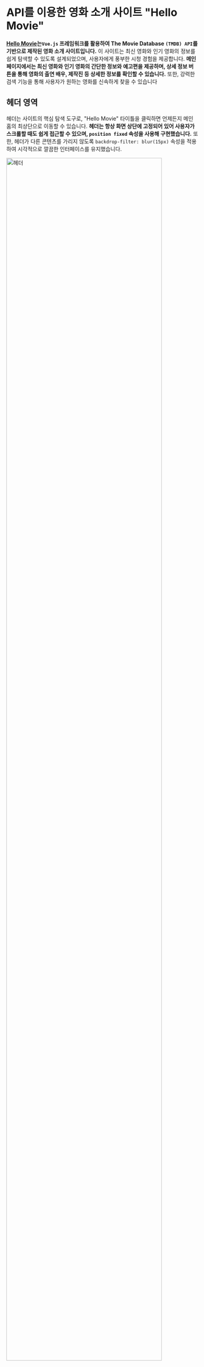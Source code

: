 # API를 이용한 영화 소개 사이트 "Hello Movie"

**[Hello Movie](https://hello-movie-7adae.firebaseapp.com/)는`Vue.js` 프레임워크를 활용하여 The Movie Database `(TMDB) API`를 기반으로 제작된 영화 소개 사이트입니다.** 이 사이트는 최신 영화와 인기 영화의 정보를 쉽게 탐색할 수 있도록 설계되었으며, 사용자에게 풍부한 시청 경험을 제공합니다. **메인 페이지에서는 최신 영화와 인기 영화의 간단한 정보와 예고편을 제공하며, 상세 정보 버튼을 통해 영화의 출연 배우, 제작진 등 상세한 정보를 확인할 수 있습니다.** 또한, 강력한 검색 기능을 통해 사용자가 원하는 영화를 신속하게 찾을 수 있습니다

## 헤더 영역

헤더는 사이트의 핵심 탐색 도구로, "Hello Movie" 타이틀을 클릭하면 언제든지 메인 홈의 최상단으로 이동할 수 있습니다. **헤더는 항상 화면 상단에 고정되어 있어 사용자가 스크롤할 때도 쉽게 접근할 수 있으며, `position fixed` 속성을 사용해 구현했습니다.** 또한, 헤더가 다른 콘텐츠를 가리지 않도록 `backdrop-filter: blur(15px)` 속성을 적용하여 시각적으로 깔끔한 인터페이스를 유지했습니다.

<img src="https://github.com/sunhew/vuemovi/assets/161446039/3c3579d7-e5d0-454e-8dae-0595f74a85c0" alt="헤더" width="90%"/>
<img src="https://github.com/sunhew/vuemovi/assets/161446039/a3640f4a-97bb-46e9-bfb9-0320c64cef78" alt="헤더 필터" width="90%"/>

**영화를 검색할 때, 검색 결과가 없거나 아무것도 입력하지 않았을 경우를 대비해 `alert` 기능을 설정하여 사용자에게 알림을 제공합니다.** 이를 통해 사용자 경험을 향상시키고 검색 기능의 신뢰성을 높였습니다.

<img src="https://github.com/sunhew/vuemovi/assets/161446039/5170913f-7908-4ba9-9064-250cd4cd5762" alt="아무것도 입력 안함" width="90%"/>
<img src="https://github.com/sunhew/vuemovi/assets/161446039/bbf018bb-c563-4c8c-bc8b-739c2e166a6f" alt="검색 결과 없음" width="90%"/>

## TMDB에서 받아온 API 목록

---

### 최신 영화

- **Now Playing**: **최신 영화 API를 통해 현재 상영 중인 영화를 슬라이드 형식으로 메인 홈 최상단에 표시합니다.** 영화 포스터 영역에 마우스를 올리면 포스터가 뒤집히는 애니메이션 효과를 적용하여 시각적 즐거움을 더했습니다. 포스터의 뒷면에는 해당 영화의 간단한 소개, 예고편, 그리고 상세 정보를 확인할 수 있는 버튼이 있습니다.

<img src="https://github.com/sunhew/vuemovi/assets/161446039/3b778edd-cde2-4df2-8cfb-1da632c6f650" alt="최신 영화" width="90%"/> 
<img src="https://github.com/sunhew/vuemovi/assets/161446039/578421f4-3d90-4aa2-9e52-933c72c8f0c6" alt="예고편" width="90%"/>

---

### 인기영화

- **Popular**: 인기 영화 API를 통해 메인 홈 중단에 영화 티켓 형식으로 인기 영화를 배치했습니다. **인기 영화 포스터에 마우스를 올리면 포스터가 뒤집히면서 영화의 뒷면을 볼 수 있으며, 여기에는 더 자세한 설명과 예고편, 그리고 상세 정보를 볼 수 있는 링크가 포함되어 있습니다.** 최신 영화와는 달리 인기 영화 섹션에서는 영화에 대한 더 깊이 있는 정보를 제공하여 사용자의 관심을 끌고자 했습니다.

<img src="https://github.com/sunhew/vuemovi/assets/161446039/9a100b60-1022-43ab-98b0-10d8ece66d39" alt="인기영화" width="90%"/> 
<img src="https://github.com/sunhew/vuemovi/assets/161446039/35cc42a2-ce38-4614-a145-435fa1bfa7a1" alt="예고편" width="90%"/>

---

### 상세정보

- **Details**: 영화의 상세 정보를 제공하는 페이지는 클릭한 영화의 모든 정보를 포괄적으로 제공합니다. 여기에는 개봉일, 평점, 간단한 줄거리 외에도 상영 시간, 장르, 제작진, 출연 배우, 시리즈 등 다양한 정보가 포함됩니다. 또한, 예고편도 제공하여 사용자가 영화를 더 깊이 이해할 수 있도록 했습니다.

<img src="https://github.com/sunhew/vuemovi/assets/161446039/da04e5a8-26da-421f-8877-38a72ba2febf" alt="타이틀" width="90%"/> 
<img src="https://github.com/sunhew/vuemovi/assets/161446039/291f809c-6c4b-4285-91a2-cf441286607c" alt="출연배우" width="90%"/>
<img src="https://github.com/sunhew/vuemovi/assets/161446039/53a2bd51-3e2c-4f70-a263-7c3feffd4d83" alt="제작진" width="90%"/>

**이미지가 없는 경우 기본 이미지인 "No img"가 표시되며, 해당 영화의 시리즈 목록과 비슷한 장르의 추천 영화도 제공합니다.** 이를 통해 사용자는 다양한 영화를 탐색하고 새로운 영화를 발견할 수 있습니다.

<img src="https://github.com/sunhew/vuemovi/assets/161446039/3dccaadb-69b6-4983-9753-4a6e39fb9250" alt="시리즈 추천영상" width="90%"/>

## 겪었던 문제점들

1. **API 구조 불안정**: 시리즈 API를 호출하는 과정에서 여러 차례 구조가 틀어지고 데이터가 사라지는 문제를 겪었습니다. 이 문제의 원인은 함수 및 영역 이름이 제대로 정의되지 않은 데 있었습니다. 이를 해결하기 위해 함수와 영역 이름을 다시 정확하게 정의하였고, 성공적으로 데이터를 표시할 수 있었습니다.

2. **검색 결과 유지 버그**: 검색 후 홈으로 돌아와도 검색어가 남아있는 문제가 있었습니다. 이 버그는 페이지 이동 시 검색어를 초기화하지 않아서 발생했습니다. 이를 해결하기 위해 페이지 이동 시 검색어를 초기화하는 함수를 적용하여 문제를 수정했습니다.

3. **이미지 누락 문제**: 일부 제작진 및 출연 배우의 사진이 존재하지 않는 경우가 있었습니다. 이 문제를 해결하기 위해, 사진이 없는 경우 기본 이미지를 표시하도록 설정하여 사용자 경험을 개선했습니다.
